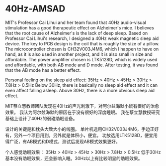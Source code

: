 # 40Hz-AMSAD
MIT's Professor Cai Lihui and her team found that 40Hz audio-visual stimulation has a good therapeutic effect on Alzheimer's mice. I believes that the root cause of Alzheimer's is the lack of deep sleep. Based on Professor Cai Lihui's research, I designed a 40Hz weak magnetic sleep aid device.
The key to PCB design is the coil that is roughly the size of a pillow.
The microcontroller chosen is CH32V003J4M6, which I happen to have on hand, as it is also used in another project, and it is also small in size and affordable.
The power amplifier chosen is LTK5128D, which is widely used and affordable, with both AB mode and D mode. After testing, it was found that the AB mode has a better effect.

Personal feeling on the sleep aid effect:
35Hz > 40Hz > 45Hz > 30Hz > 7.8Hz > 0.5Hz
Below 30Hz, there is basically no sleep aid effect and it can even affect falling asleep. Above 30Hz, there is a more obvious sleep aid effect.

MIT蔡立慧教师团队发现在40Hz的声光刺激下，对阿尔兹海默小鼠有很好的治愈效果。 我认为阿尔兹海默的原因在于没有很好的深度睡眠。 
我在蔡立慧教授研究基础上设计了40Hz的弱磁助眠设备。

设计的关键是和枕头大致大小的线圈。
单片机选用CH32V003J4M6，手边正好有，另外一个项目用到，另外就是体积小，便宜。
功放选用LTK5128D，便宜用得广泛，有AB模式和D模式，测试后发现AB模式效果更好。

个人感觉助眠效果：
35Hz > 40Hz > 45Hz > 30Hz > 7.8Hz > 0.5Hz
低于30Hz基本没有助眠效果，还会影响入睡。30Hz以上有比较明显的助眠效果。
